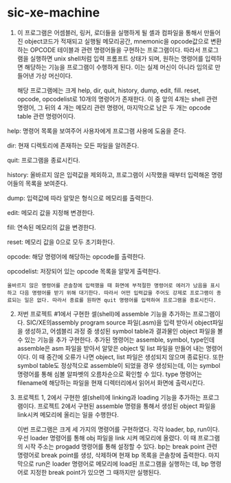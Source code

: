 # sic-xe-machine

1. 이 프로그램은 어셈블러, 링커, 로더들을 실행하게 될 셸과 컴파일을 통해서 만들어진 object코드가 적재되고 실행될 메모리공간, mnemonic을 opcode값으로 변환하는 OPCODE 테이블과 관련 명령어들을 구현하는 프로그램이다.
	따라서 프로그램을 실행하면 unix shell처럼 입력 프롬프트 상태가 되며, 원하는 명령어를 입력하면 해당하는 기능을 프로그램이 수행하게 된다. 이는 실제 머신이 아니라 임의로 만들어낸 가상 머신이다.

	해당 프로그램에는 크게 help, dir, quit, history, dump, edit, fill. reset, opcode, opcodelist로 10개의 명령어가 존재한다. 이 중 앞의 4개는 shell 관련 명령어, 그 뒤의 4 개는 메모리 관련 명령어, 마지막으로 남은 두 개는 opcode table 관련 명령어이다.
	
  
  help: 명령어 목록을 보여주어 사용자에게 프로그램 사용에 도움을 준다.
  
  dir: 현재 디렉토리에 존재하는 모든 파일을 알려준다.
  
  quit: 프로그램을 종료시킨다.
  
  history: 올바르지 않은 입력값을 제외하고, 프로그램이 시작했을 때부터 입력해온 명령어들의 목록을 보여준다.
  
  dump: 입력값에 따라 알맞은 형식으로 메모리를 출력한다.
  
  edit: 메모리 값을 지정해 변경한다.
  
  fill: 연속된 메모리의 값을 변경한다.
  
  reset: 메모리 값을 0으로 모두 초기화한다.
  
  opcode: 해당 명령어에 해당하는 opcode를 출력한다.
  
  opcodelist: 저장되어 있는 opcode 목록을 알맞게 출력한다.
  

	올바르지 않은 명령어를 콘솔창에 입력했을 때 화면에 부적절한 명령어로 에러가 났음을 표시하고 다음 명령어를 받기 위해 대기한다. 따라서 어떤 입력값을 주어도 강제로 프로그램이 종료되는 일은 없다. 따라서 종료를 원하면 quit 명령어를 입력하여 프로그램을 종료시킨다. 
	


2. 저번 프로젝트 #1에서 구현한 셀(shell)에 assemble 기능을 추가하는 프로그램이다. SIC/XE의assembly program source 파일(.asm)을 입력 받아서 object파일을 생성하고, 어셈블리 과정 중 생성된 symbol table과 결과물인 object 파일을 볼 수 있는 기능을 추가 구현한다.
	추가된 명령어는 assemble, symbol, type인데 assemble은 asm 파일을 받아서 알맞은 object 및 list 파일을 만들어 내는 명령어이다. 이 때 중간에 오류가 나면 object, list 파일은 생성되지 않으며 종료된다. 또한 symbol table도 정상적으로 assemble이 되었을 경우 생성되는데, 이는 symbol 명령어를 통해 심볼 알파벳의 오름차순으로 확인할 수 있다. type 명령어는 filename에 해당하는 파일을 현재 디렉터리에서 읽어서 화면에 출력시킨다.


3. 프로젝트 1, 2에서 구현한 셀(shell)에 linking과 loading 기능을 추가하는 프로그램이다. 프로젝트 2에서 구현된 assemble 명령을 통해서 생성된 object 파일을 link시켜 메모리에 올리는 일을 수행한다.
	
	이번 프로그램은 크게 세 가지의 명령어를 구현하였다. 각각 loader, bp, run이다. 우선 loader 명령어를 통해 obj 파일을 link 시켜 메모리에 올렸다. 이 때 프로그램의 시작 주소는 progadd 명령어를 통해 설정할 수 있다. bp는 break point 관련 명령어로 break point를 생성, 삭제하며 현재 bp 목록을 콘솔창에 출력한다. 마지막으로 run은 loader 명령어로 메모리에 load된 프로그램을 실행하는 데, bp 명령어로 지정한 break point가 있으면 그 때까지만 실행된다.
